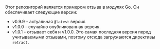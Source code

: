 Этот репозиторий является примером отзыва в модулях Go. Он обеспечивает
следующие версии:

* v0.9.9 - актуальная `@latest` версия.
* v1.0.0 - случайно опубликованная версия.
* v1.0.1 - отзывает себя и v1.0.0. Это самая последняя версия перед
   учитываемыми отзывами, поэтому отсюда загружаются директивы `retract`.
